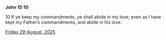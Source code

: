 **John 15:10**

10 If ye keep my commandments, ye shall abide in my love; even as I have kept my Father’s commandments, and abide in his love.

[Friday 29-August, 2025](https://getbible.life/kjv/John/15/10)
